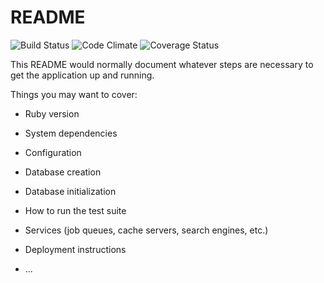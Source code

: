# README
![Build Status](https://codeship.com/projects/1c261d10-470f-0135-d6db-760fd79f50b1/status?branch=master)
![Code Climate](https://codeclimate.com/github/philkazan/adoption-option.png)
![Coverage Status](https://coveralls.io/repos/philkazan/adoption-option/badge.png)

This README would normally document whatever steps are necessary to get the
application up and running.

Things you may want to cover:

* Ruby version

* System dependencies

* Configuration

* Database creation

* Database initialization

* How to run the test suite

* Services (job queues, cache servers, search engines, etc.)

* Deployment instructions

* ...
